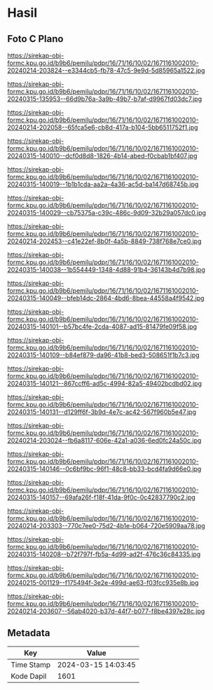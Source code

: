# Hasil

## Foto C Plano

https://sirekap-obj-formc.kpu.go.id/b9b6/pemilu/pdpr/16/71/16/10/02/1671161002010-20240214-203824--e3344cb5-fb78-47c5-9e9d-5d85965a1522.jpg

https://sirekap-obj-formc.kpu.go.id/b9b6/pemilu/pdpr/16/71/16/10/02/1671161002010-20240315-135953--66d9b76a-3a9b-49b7-b7af-d9967fd03dc7.jpg

https://sirekap-obj-formc.kpu.go.id/b9b6/pemilu/pdpr/16/71/16/10/02/1671161002010-20240214-202058--65fca5e6-cb8d-417a-b104-5bb6511752f1.jpg

https://sirekap-obj-formc.kpu.go.id/b9b6/pemilu/pdpr/16/71/16/10/02/1671161002010-20240315-140010--dcf0d8d8-1826-4b14-abed-f0cbab1bf407.jpg

https://sirekap-obj-formc.kpu.go.id/b9b6/pemilu/pdpr/16/71/16/10/02/1671161002010-20240315-140019--1b1b1cda-aa2a-4a36-ac5d-ba147d68745b.jpg

https://sirekap-obj-formc.kpu.go.id/b9b6/pemilu/pdpr/16/71/16/10/02/1671161002010-20240315-140029--cb75375a-c39c-486c-9d09-32b29a057dc0.jpg

https://sirekap-obj-formc.kpu.go.id/b9b6/pemilu/pdpr/16/71/16/10/02/1671161002010-20240214-202453--c41e22ef-8b0f-4a5b-8849-738f768e7ce0.jpg

https://sirekap-obj-formc.kpu.go.id/b9b6/pemilu/pdpr/16/71/16/10/02/1671161002010-20240315-140038--1b554449-1348-4d88-91b4-36143b4d7b98.jpg

https://sirekap-obj-formc.kpu.go.id/b9b6/pemilu/pdpr/16/71/16/10/02/1671161002010-20240315-140049--bfeb14dc-2864-4bd6-8bea-44558a4f9542.jpg

https://sirekap-obj-formc.kpu.go.id/b9b6/pemilu/pdpr/16/71/16/10/02/1671161002010-20240315-140101--b57bc4fe-2cda-4087-ad15-81479fe09f58.jpg

https://sirekap-obj-formc.kpu.go.id/b9b6/pemilu/pdpr/16/71/16/10/02/1671161002010-20240315-140109--b84ef879-da96-41b8-bed3-508651f1b7c3.jpg

https://sirekap-obj-formc.kpu.go.id/b9b6/pemilu/pdpr/16/71/16/10/02/1671161002010-20240315-140121--867ccff6-ad5c-4994-82a5-49402bcdbd02.jpg

https://sirekap-obj-formc.kpu.go.id/b9b6/pemilu/pdpr/16/71/16/10/02/1671161002010-20240315-140131--d129ff6f-3b9d-4e7c-ac42-567f960b5e47.jpg

https://sirekap-obj-formc.kpu.go.id/b9b6/pemilu/pdpr/16/71/16/10/02/1671161002010-20240214-203024--fb6a8117-606e-42a1-a036-6ed0fc24a50c.jpg

https://sirekap-obj-formc.kpu.go.id/b9b6/pemilu/pdpr/16/71/16/10/02/1671161002010-20240315-140146--0c6bf9bc-96f1-48c8-bb33-bcd4fa9d66e0.jpg

https://sirekap-obj-formc.kpu.go.id/b9b6/pemilu/pdpr/16/71/16/10/02/1671161002010-20240315-140157--69afa26f-f18f-41da-9f0c-0c42837790c2.jpg

https://sirekap-obj-formc.kpu.go.id/b9b6/pemilu/pdpr/16/71/16/10/02/1671161002010-20240214-203303--770c7ee0-75d2-4b1e-b064-720e5909aa78.jpg

https://sirekap-obj-formc.kpu.go.id/b9b6/pemilu/pdpr/16/71/16/10/02/1671161002010-20240315-140208--b72f797f-fb5a-4d99-ad2f-476c36c84335.jpg

https://sirekap-obj-formc.kpu.go.id/b9b6/pemilu/pdpr/16/71/16/10/02/1671161002010-20240215-001129--f175494f-3e2e-499d-ae63-f03fcc935e8b.jpg

https://sirekap-obj-formc.kpu.go.id/b9b6/pemilu/pdpr/16/71/16/10/02/1671161002010-20240214-203607--56ab4020-b37d-44f7-b077-f8be4397e28c.jpg


## Metadata

| Key        | Value               |
| ---------- | ------------------- |
| Time Stamp | 2024-03-15 14:03:45 |
| Kode Dapil | 1601                |



